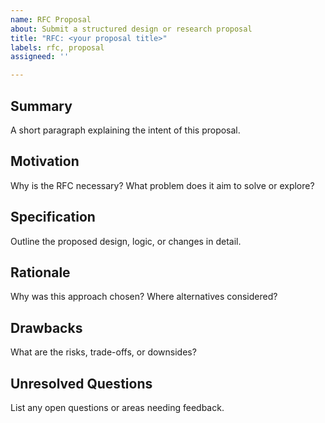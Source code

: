 ```yaml
---
name: RFC Proposal
about: Submit a structured design or research proposal
title: "RFC: <your proposal title>"
labels: rfc, proposal
assigneed: ''

---
```


## Summary

A short paragraph explaining the intent of this proposal.

## Motivation

Why is the  RFC necessary? What problem does it aim to solve or explore?

## Specification

Outline the proposed design, logic, or changes in detail.

## Rationale

Why was this approach chosen? Where alternatives considered?

## Drawbacks

What are the risks, trade-offs, or downsides?

## Unresolved Questions

List any open questions or areas needing feedback.
